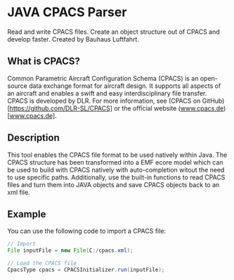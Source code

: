 # JAVA CPACS Parser
Read and write CPACS files. Create an object structure out of CPACS and develop faster. Created by Bauhaus Luftfahrt.


## What is CPACS?
Common Parametric Aircraft Configuration Schema (CPACS) is an open-source data exchange format for aircraft design. It supports all aspects of an aircraft and enables a swift and easy interdisciplinary file transfer. CPACS is developed by DLR. For more information, see (CPACS on GitHub)[https://github.com/DLR-SL/CPACS] or the official website (www.cpacs.de)[www.cpacs.de]. 

## Description
This tool enables the CPACS file format to be used natively within Java. The CPACS structure has been transformed into a EMF ecore model which can be used to build with CPACS natively with auto-completion witout the need to use specific paths. 
Additionally, use the built-in functions to read CPACS files and turn them into JAVA objects and save CPACS objects back to an xml file. 

## Example
You can use the following code to import a CPACS file: 

```java
// Import 
File inputFile = new File(C:/cpacs.xml);

// Load the CPACS file
CpacsType cpacs = CPACSInitializer.run(inputFile);
```
